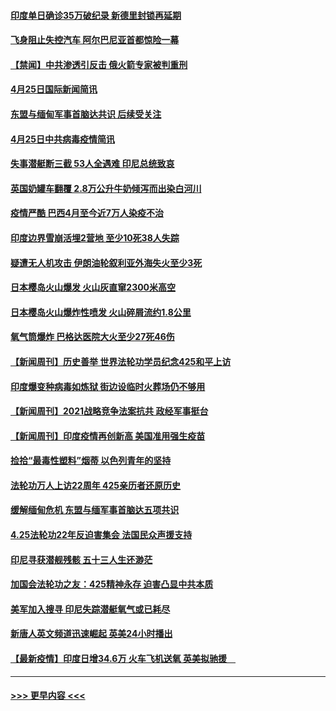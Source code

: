 #### [印度单日确诊35万破纪录 新德里封锁再延期](../pages/prog202/a103104180.md?t=04260452) 
#### [飞身阻止失控汽车 阿尔巴尼亚首都惊险一幕](../pages/prog202/a103104210.md?t=04260452) 
#### [【禁闻】中共渗透引反击 俄火箭专家被判重刑](../pages/prog202/a103104123.md?t=04260452) 
#### [4月25日国际新闻简讯](../pages/prog202/a103104111.md?t=04260452) 
#### [东盟与缅甸军事首脑达共识 后续受关注](../pages/prog202/a103104094.md?t=04260452) 
#### [4月25日中共病毒疫情简讯](../pages/prog202/a103104095.md?t=04260452) 
#### [失事潜艇断三截 53人全遇难 印尼总统致哀](../pages/prog202/a103104074.md?t=04260452) 
#### [英国奶罐车翻覆 2.8万公升牛奶倾泻而出染白河川](../pages/prog202/a103104038.md?t=04260452) 
#### [疫情严酷 巴西4月至今近7万人染疫不治](../pages/prog202/a103104001.md?t=04260452) 
#### [印度边界雪崩活埋2营地 至少10死38人失踪](../pages/prog202/a103103939.md?t=04260452) 
#### [疑遭无人机攻击 伊朗油轮叙利亚外海失火至少3死](../pages/prog202/a103103926.md?t=04260452) 
#### [日本樱岛火山爆发 火山灰直窜2300米高空](../pages/prog202/a103103910.md?t=04260452) 
#### [日本樱岛火山爆炸性喷发 火山碎屑流约1.8公里](../pages/prog202/a103103912.md?t=04260452) 
#### [氧气筒爆炸 巴格达医院大火至少27死46伤](../pages/prog202/a103103882.md?t=04260452) 
#### [【新闻周刊】历史善举 世界法轮功学员纪念425和平上访](../pages/prog202/a103103799.md?t=04260452) 
#### [印度爆变种病毒如炼狱 街边设临时火葬场仍不够用](../pages/prog202/a103103776.md?t=04260452) 
#### [【新闻周刊】2021战略竞争法案抗共 政经军事挺台](../pages/prog202/a103103755.md?t=04260452) 
#### [【新闻周刊】印度疫情再创新高 美国准用强生疫苗](../pages/prog202/a103103740.md?t=04260452) 
#### [捡拾“最毒性塑料”烟蒂 以色列青年的坚持](../pages/prog202/a103103744.md?t=04260452) 
#### [法轮功万人上访22周年 425亲历者还原历史](../pages/prog202/a103103695.md?t=04260452) 
#### [缓解缅甸危机 东盟与缅军事首脑达五项共识](../pages/prog202/a103103749.md?t=04260452) 
#### [4.25法轮功22年反迫害集会 法国民众声援支持](../pages/prog202/a103103752.md?t=04260452) 
#### [印尼寻获潜舰残骸 五十三人生还渺茫](../pages/prog202/a103103600.md?t=04260452) 
#### [加国会法轮功之友：425精神永存 迫害凸显中共本质](../pages/prog202/a103103714.md?t=04260452) 
#### [美军加入搜寻 印尼失踪潜艇氧气或已耗尽](../pages/prog202/a103103007.md?t=04260452) 
#### [新唐人英文频道迅速崛起 英美24小时播出](../pages/prog202/a103103658.md?t=04260452) 
#### [【最新疫情】印度日增34.6万 火车飞机送氧 英美拟驰援　](../pages/prog202/a103103608.md?t=04260452) 

----
#### [ >>> 更早内容 <<< ](../indexes/prog202-earlier.md)
